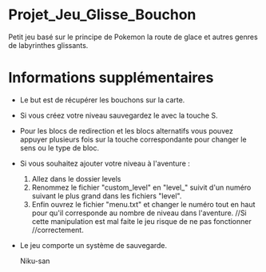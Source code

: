 # Projet_Jeu_Glisse_Bouchon
Petit jeu basé sur le principe de Pokemon la route de glace et autres genres de labyrinthes glissants.

# Informations supplémentaires
- Le but est de récupérer les bouchons sur la carte.
- Si vous créez votre niveau sauvegardez le avec la touche S.
- Pour les blocs de redirection et les blocs alternatifs vous pouvez appuyer 
plusieurs fois sur la touche correspondante pour changer le sens ou 
le type de bloc.
- Si vous souhaitez ajouter votre niveau à l'aventure : 
   1. Allez dans le dossier levels
   2. Renommez le fichier "custom_level" en "level_" suivit d'un numéro
suivant le plus grand dans les fichiers "level".
   3. Enfin ouvrez le fichier "menu.txt" et changer le numéro tout en haut
pour qu'il corresponde au nombre de niveau dans l'aventure.
//Si cette manipulation est mal faite le jeu risque de ne pas fonctionner
//correctement.
- Le jeu comporte un système de sauvegarde.



  Niku-san
